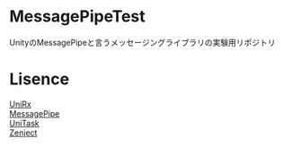 # MessagePipeTest
UnityのMessagePipeと言うメッセージングライブラリの実験用リポジトリ

# Lisence

[UniRx](https://github.com/neuecc/UniRx)  
[MessagePipe](https://github.com/Cysharp/MessagePipe)  
[UniTask](https://github.com/Cysharp/UniTask)  
[Zenject](https://github.com/modesttree/Zenject)  

